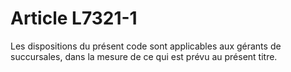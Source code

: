 # Article L7321-1

Les dispositions du présent code sont applicables aux gérants de succursales, dans la mesure de ce qui est prévu au présent titre.